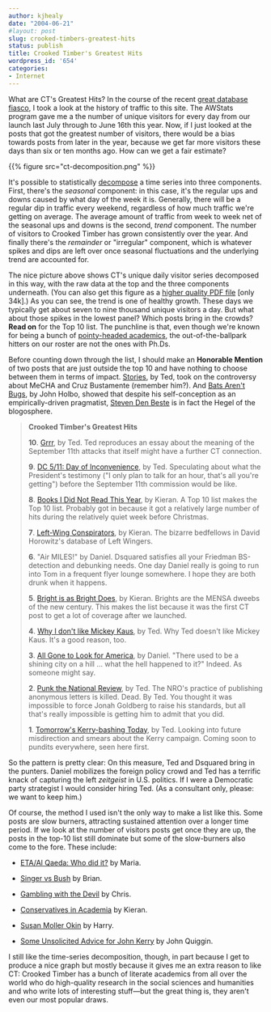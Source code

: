 ```yaml
---
author: kjhealy
date: "2004-06-21"
#layout: post
slug: crooked-timbers-greatest-hits
status: publish
title: Crooked Timber's Greatest Hits
wordpress_id: '654'
categories:
- Internet
---
```


What are CT's Greatest Hits? In the course of the recent [great database fiasco](http://www.crookedtimber.org/archives/002042.html), I took a look at the history of traffic to this site. The AWStats program gave me a the number of unique visitors for every day from our launch last July through to June 16th this year. Now, if I just looked at the posts that got the greatest number of visitors, there would be a bias towards posts from later in the year, because we get far more visitors these days than six or ten months ago. How can we get a fair estimate?

{{% figure src="ct-decomposition.png" %}}


It's possible to statistically [decompose](http://www.jos.nu/Articles/abstract.asp?article=613) a time series into three components. First, there's the *seasonal* component: in this case, it's the regular ups and downs caused by what day of the week it is. Generally, there will be a regular dip in traffic every weekend, regardless of how much traffic we're getting on average. The average amount of traffic from week to week net of the seasonal ups and downs is the second, *trend* component. The number of visitors to Crooked Timber has grown consistently over the year. And finally there's the *remainder* or "irregular" component, which is whatever spikes and dips are left over once seasonal fluctuations and the underlying trend are accounted for.

The nice picture above shows CT's unique daily visitor series decomposed in this way, with the raw data at the top and the three components underneath. (You can also get this figure as a [higher quality PDF file](http://www.kieranhealy.org/files/misc/ct-decomposition.pdf) [only 34k].) As you can see, the trend is one of healthy growth. These days we typically get about seven to nine thousand unique visitors a day. But what about those spikes in the lowest panel? Which posts bring in the crowds? **Read on** for the Top 10 list. The punchline is that, even though we're known for being a bunch of [pointy-headed academics](http://www.matthewyglesias.com/archives/week_2004_01_25.html#002424), the out-of-the-ballpark hitters on our roster are not the ones with Ph.Ds.

Before counting down through the list, I should make an **Honorable Mention** of two posts that are just outside the top 10 and have nothing to choose between them in terms of impact. [Stories](http://www.crookedtimber.org/archives/000426.html), by Ted, took on the controversy about MeCHA and Cruz Bustamente (remember him?). And [Bats Aren't Bugs](http://www.crookedtimber.org/archives/001810.html), by John Holbo, showed that despite his self-conception as an empirically-driven pragmatist, [Steven Den Beste](http://www.denbeste.nu/) is in fact the Hegel of the blogosphere.

> **Crooked Timber's Greatest Hits**
>
> 
>  **10**. [Grrr](http://www.crookedtimber.org/archives/000801.html), by Ted. Ted reproduces an essay about the meaning of the September 11th attacks that itself might have a further CT connection.
>
> **9**. [DC 5/11: Day of Inconvenience](http://www.crookedtimber.org/archives/001483.html), by Ted. Speculating about what the President's testimony ("I only plan to talk for an hour, that's all you're getting") before the September 11th commission would be like.
>
> **8**. [Books I Did Not Read This Year](http://www.crookedtimber.org/archives/001011.html), by Kieran. A Top 10 list makes the Top 10 list. Probably got in because it got a relatively large number of hits during the relatively quiet week before Christmas.
>
> **7**. [Left-Wing Conspirators](http://crookedtimber.henryfarrell.net/archives/001337.html), by Kieran. The bizarre bedfellows in David Horowitz's database of Left Wingers.
>
> **6**. "Air MILES!" by Daniel. Dsquared satisfies all your Friedman BS-detection and debunking needs. One day Daniel really is going to run into Tom in a frequent flyer lounge somewhere. I hope they are both drunk when it happens.
>
> **5**. [Bright is as Bright Does](http://www.crookedtimber.org/archives/000239.html), by Kieran. Brights are the MENSA dweebs of the new century. This makes the list because it was the first CT post to get a lot of coverage after we launched.
>
> **4**. [Why I don't like Mickey Kaus](http://www.crookedtimber.org/archives/001783.html), by Ted. Why Ted doesn't like Mickey Kaus. It's a good reason, too.
>
> **3**. [All Gone to Look for America](http://www.crookedtimber.org/archives/001904.html), by Daniel. "There used to be a shining city on a hill … what the hell happened to it?" Indeed. As someone might say.
>
> **2**. [Punk the National Review](http://www.crookedtimber.org/archives/001255.html), by Ted. The NRO's practice of publishing anonymous letters is killed. Dead. By Ted. You thought it was impossible to force Jonah Goldberg to raise his standards, but all that's really impossible is getting him to admit that you did.
>
> **1**. [Tomorrow's Kerry-bashing Today](http://crookedtimber.henryfarrell.net/archives/002020.html), by Ted. Looking into future misdirection and smears about the Kerry campaign. Coming soon to pundits everywhere, seen here first.

So the pattern is pretty clear: On this measure, Ted and Dsquared bring in the punters. Daniel mobilizes the foreign policy crowd and Ted has a terrific knack of capturing the left *zeitgeist* in U.S. politics. If I were a Democratic party strategist I would consider hiring Ted. (As a consultant only, please: we want to keep him.)

Of course, the method I used isn't the only way to make a list like this. Some posts are slow burners, attracting sustained attention over a longer time period. If we look at the number of visitors posts get once they are up, the posts in the top-10 list still dominate but some of the slow-burners also come to the fore. These include:

-   [ETA/Al Qaeda: Who did it?](http://www.crookedtimber.org/archives/001509.html) by Maria.

-   [Singer vs Bush](http://www.crookedtimber.org/archives/001297.html) by Brian.

-   [Gambling with the Devil](http://www.crookedtimber.org/archives/000763.html) by Chris.

-   [Conservatives in Academia](http://www.crookedtimber.org/archives/001304.html) by Kieran.

-   [Susan Moller Okin](http://crookedtimber.henryfarrell.net/archives/001486.html) by Harry.

-   [Some Unsolicited Advice for John Kerry](http://www.crookedtimber.org/archives/001454.html) by John Quiggin.

I still like the time-series decomposition, though, in part because I get to produce a nice graph but mostly because it gives me an extra reason to like CT: Crooked Timber has a bunch of literate academics from all over the world who do high-quality research in the social sciences and humanities and who write lots of interesting stuff—but the great thing is, they aren't even our most popular draws.
